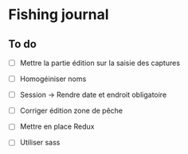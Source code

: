 # Fishing journal

## To do

- [ ] Mettre la partie édition sur la saisie des captures
- [ ] Homogéiniser noms
- [ ] Session -> Rendre date et endroit obligatoire
- [ ] Corriger édition zone de pêche
- [ ] Mettre en place Redux
- [ ] Utiliser sass

